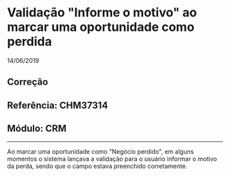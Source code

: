 # Validação "Informe o motivo" ao marcar uma oportunidade como perdida
14/06/2019
## Correção
## Referência: CHM37314
## Módulo: CRM
***

Ao marcar uma oportunidade como "Negócio perdido", em alguns momentos o sistema lançava a validação para o usuário informar o motivo da perda, sendo que o campo estava preenchido corretamente.